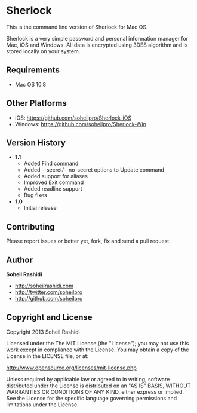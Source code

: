 # Sherlock
This is the command line version of Sherlock for Mac OS.

Sherlock is a very simple password and personal information manager for Mac, iOS and Windows. All data is encrypted using 3DES algorithm and is stored locally on your system.

## Requirements
+ Mac OS 10.8

## Other Platforms
+ iOS: https://github.com/soheilpro/Sherlock-iOS
+ Windows: https://github.com/soheilpro/Sherlock-Win

## Version History
+ **1.1**
  + Added Find command
  + Added --secret/--no-secret options to Update command
  + Added support for aliases
  + Improved Exit command
  + Added readline support
  + Bug fixes
+ **1.0**
	+ Initial release

## Contributing
Please report issues or better yet, fork, fix and send a pull request.

## Author
**Soheil Rashidi**

+ http://soheilrashidi.com
+ http://twitter.com/soheilpro
+ http://github.com/soheilpro

## Copyright and License
Copyright 2013 Soheil Rashidi

Licensed under the The MIT License (the "License");
you may not use this work except in compliance with the License.
You may obtain a copy of the License in the LICENSE file, or at:

http://www.opensource.org/licenses/mit-license.php

Unless required by applicable law or agreed to in writing, software
distributed under the License is distributed on an "AS IS" BASIS,
WITHOUT WARRANTIES OR CONDITIONS OF ANY KIND, either express or implied.
See the License for the specific language governing permissions and
limitations under the License.
